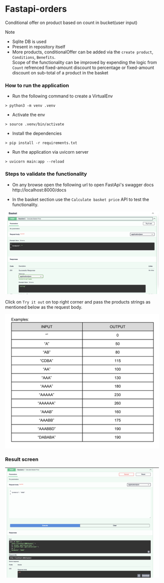 # Fastapi-orders
Conditional offer on product based on count in bucket(user input)

> [!NOTE]  
> - Sqlite DB is used  
> - Present in repository itself
> - More products, conditionalOffer can be added via the `create product`, `Conditions`, `Benefits`.  
> Scope of the functionality can be improved by expending the logic from `Count` refrenced fixed-amount discount to percentage or fixed-amount discount on sub-total of a product in the basket

### How to run the application

- Run the following command to create a VirtualEnv  

```
> python3 -m venv .venv
```

- Activate the env

```
> source .venv/bin/activate
```

- Install the dependencies

```
> pip install -r requirements.txt
```

- Run the application via uvicorn server
```
> uvicorn main:app --reload
```

### Steps to validate the functionality

- On any browse open the following url to open FastApi's swagger docs   
http://localhost:8000/docs

- In the basket section use the `Calculate basket price` API to test the functionality.

![image](./static/basket.png)

Click on `Try it out` on top right corner and pass the products strings as mentioned below as the request body.

![image](./static/Testcases.png)

### Result screen
![image](./static/Result.png)

